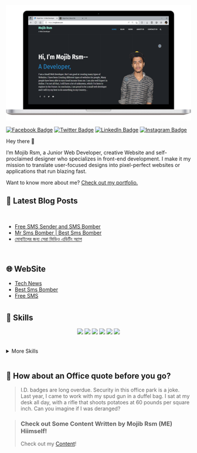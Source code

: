 
<meta name="keywords" content="Mr, Mojib-rsm, Mr Bomber, Mojib Rsm, Mojib github, Mojibrsm,sms bomber">
<meta name="description" content="Iam a small Web Developer">
<div align="center">
<img align="center" alt="" src="https://o.remove.bg/downloads/dec7d648-c001-4ccd-b456-6df2c713acf7/Mojib-removebg-preview.png">
</div>


[![Mojib Rsm's GitHub Banner](https://github.com/Mojib-Rsm/Mojib-Rsm/blob/main/Mojib%20rsm%20-%20git.png)](https://mojibrsm.com)


[![Facebook Badge](https://img.shields.io/badge/Facebook-Mojibrsm-informational?style=flat&logo=facebook&logoColor=white&color=1CA2F1)](https://www.facebook.com/MoJiiB.RsM)
[![Twitter Badge](https://img.shields.io/badge/Twitter-Mojibrsm-informational?style=flat&logo=twitter&logoColor=white&color=1CA2F1)](https://twitter.com/mojibrsm)
[![LinkedIn Badge](https://img.shields.io/badge/LinkedIn-Profile-informational?style=flat&logo=linkedin&logoColor=white&color=0D76A8)](https://www.linkedin.com/in/mojibrsm/)
[![Instagram Badge](https://img.shields.io/badge/instagram-Mojibrsm-informational?style=flat&logo=instagram&logoColor=white&color=black)](https://instagram.com/mojibrsm)

Hey there 👋

I’m Mojib Rsm, a Junior Web Developer, creative Website and self-proclaimed designer who specializes in front-end development. I make it my mission to translate user-focused designs into pixel-perfect websites or applications that run blazing fast.

Want to know more about me? [Check out my portfolio.](https://mojibrsm.com)

## 📝 Latest Blog Posts

<br>

<!-- BLOG-POST-LIST:START -->
- [Free SMS Sender and SMS Bomber](https://t.me/MrTools_BD/155)
- [Mr Sms Bomber | Best Sms Bomber](https://mojibrsm.com/2022/05/31/hot-mr-sms-bomber-best-sms-bomber/)
- [মোবাইলের জন্য সেরা ভিডিও এডিটিং অ্যাপ](https://mojibrsm.com/2023/01/13/best-video-editing-apps-for-mobile-in-2023/)
<!-- BLOG-POST-LIST:END -->

<br>

## 🌐 WebSite
- [Tech News](https://mojibrsm.com)
- [Best Sms Bomber](https://bomb.mojibrsm.com//)
- [Free SMS](https://sms.mojibrsm.com//)
<!-- BLOG-POST-LIST:END -->


#

## 💼 Skills

<div align="center">
  <img src="https://img.shields.io/badge/-HTML-f06529?style=for-the-badge&logo=html5&logoColor=e34c26&labelColor=282828">
  <img src="https://img.shields.io/badge/-CSS-264de4?style=for-the-badge&logo=css3&logoColor=2965f1&labelColor=282828">
<img src="https://img.shields.io/badge/-JAVASCRIPT-F0DB4F?style=for-the-badge&logo=javascript&logoColor=F0DB4F&labelColor=282828">
<img src="https://img.shields.io/badge/-JQUERY-78cff5?style=for-the-badge&logo=jquery&logoColor=0769ad&labelColor=282828">
  <img src="https://img.shields.io/badge/-BOOTSTRAP-563d7c?style=for-the-badge&logo=bootstrap&logoColor=563d7c&labelColor=282828">
<img src="https://img.shields.io/badge/-JSON-f85a40?style=for-the-badge&logo=json&logoColor=f85a40&labelColor=282828">
<br>
<br>
<br>
</div>


<details>
<summary>More Skills</summary>
<br>

![](https://img.shields.io/badge/Style-CSS-informational?style=flat&logo=css3&logoColor=white&color=4AB197)
![](https://img.shields.io/badge/Style-Tailwind-informational?style=flat&logo=Tailwind-CSS&logoColor=white&color=4AB197)
![](https://img.shields.io/badge/Style-Sass-informational?style=flat&logo=Sass&logoColor=white&color=4AB197)
![](https://img.shields.io/badge/Style-Stylus-informational?style=flat&logo=Stylus&logoColor=white&color=4AB197)

<br>

![](https://img.shields.io/badge/Test-Jasmine-informational?style=flat&logo=Jasmine&logoColor=white&color=4AB197)
![](https://img.shields.io/badge/Test-Jest-informational?style=flat&logo=jest&logoColor=white&color=4AB197)
![](https://img.shields.io/badge/Test-Mocha-informational?style=flat&logo=Mocha&logoColor=white&color=4AB197)
![](https://img.shields.io/badge/Test-Cypress-informational?style=flat&logo=Cypress&logoColor=white&color=4AB197)
![](https://img.shields.io/badge/Test-Cypress-informational?style=flat&logo=Cypress&logoColor=white&color=4AB197)

<br>

![](https://img.shields.io/badge/Tools-Docker-informational?style=flat&logo=docker&logoColor=white&color=4AB197)
![](https://img.shields.io/badge/Tools-Pivotal-informational?style=flat&logo=Pivotal-Tracker&logoColor=white&color=4AB197)
![](https://img.shields.io/badge/Tools-NGINX-informational?style=flat&logo=nginx&logoColor=white&color=4AB197)
![](https://img.shields.io/badge/Tools-Netlify-informational?style=flat&logo=netlify&logoColor=white&color=4AB197)
![](https://img.shields.io/badge/Tools-Jenkins-informational?style=flat&logo=jenkins&logoColor=white&color=4AB197)
![](https://img.shields.io/badge/Tools-SonarQube-informational?style=flat&logo=SonarQube&logoColor=white&color=4AB197)
![](https://img.shields.io/badge/Tools-Actions-informational?style=flat&logo=github-actions&logoColor=white&color=4AB197)
![](https://img.shields.io/badge/Tools-NPM-informational?style=flat&logo=npm&logoColor=white&color=4AB197)
![](https://img.shields.io/badge/Tools-Postman-informational?style=flat&logo=Postman&logoColor=white&color=4AB197)
![](https://img.shields.io/badge/Tools-Photoshop-informational?style=flat&logo=Adobe-Photoshop&logoColor=white&color=4AB197)
![](https://img.shields.io/badge/Tools-Illustrator-informational?style=flat&logo=Adobe-Illustrator&logoColor=white&color=4AB197)
![](https://img.shields.io/badge/Tools-AdobeXD-informational?style=flat&logo=Adobe-XD&logoColor=white&color=4AB197)
![](https://img.shields.io/badge/Tools-GitHub-informational?style=flat&logo=GitHub&logoColor=white&color=4AB197)
![](https://img.shields.io/badge/Tools-GitLab-informational?style=flat&logo=GitLab&logoColor=white&color=4AB197)
![](https://img.shields.io/badge/Tools-Bitbucket-informational?style=flat&logo=Bitbucket&logoColor=white&color=4AB197)
![](https://img.shields.io/badge/Tools-Jira-informational?style=flat&logo=Jira-Software&logoColor=white&color=4AB197)
![](https://img.shields.io/badge/Tools-Clubhouse-informational?style=flat&logo=Clubhouse&logoColor=white&color=4AB197)

</details>

<br>

## 📣 How about an Office quote before you go?

> I.D. badges are long overdue. Security in this office park is a joke. Last year, I came to work with my spud gun in a duffel bag. I sat at my desk all day, with a rifle that shoots potatoes at 60 pounds per square inch. Can you imagine if I was deranged?
>


> ### Check out Some Content Written by Mojib Rsm (ME) Hiimself!
>
> Check out my [Content](https://mojibrsm.com/author/mojibrsm/)!
